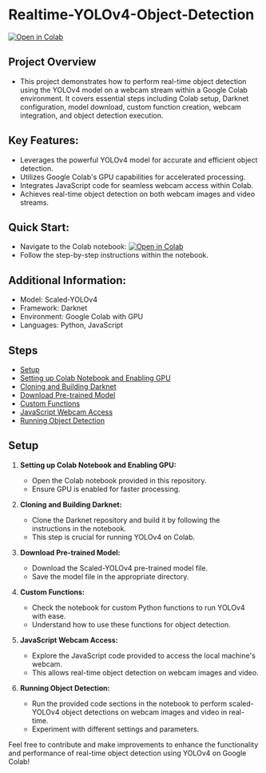 # Realtime-YOLOv4-Object-Detection

[![Open in Colab](https://colab.research.google.com/assets/colab-badge.svg)](https://colab.research.google.com/drive/1QDKGfwkNC-iawI1JVzGA5TmNm1p32QZx?usp=sharing)

## Project Overview

 - This project demonstrates how to perform real-time object detection using the YOLOv4 model on a webcam stream within a Google Colab environment. It covers essential steps including Colab setup, Darknet configuration, model download, custom function creation, webcam integration, and object detection execution.

## Key Features:

- Leverages the powerful YOLOv4 model for accurate and efficient object detection.
- Utilizes Google Colab's GPU capabilities for accelerated processing.
- Integrates JavaScript code for seamless webcam access within Colab.
- Achieves real-time object detection on both webcam images and video streams.

## Quick Start:

- Navigate to the Colab notebook: [![Open in Colab](https://colab.research.google.com/assets/colab-badge.svg)](https://colab.research.google.com/drive/1QDKGfwkNC-iawI1JVzGA5TmNm1p32QZx?usp=sharing)
- Follow the step-by-step instructions within the notebook.

## Additional Information:

- Model: Scaled-YOLOv4
- Framework: Darknet
- Environment: Google Colab with GPU
- Languages: Python, JavaScript



## Steps

- [Setup](#setup)
- [Setting up Colab Notebook and Enabling GPU](#Setting-up-Colab-Notebook-and-Enabling-GPU)
- [Cloning and Building Darknet](#cloning-and-building-darknet)
- [Download Pre-trained Model](#download-pre-trained-model)
- [Custom Functions](#custom-functions)
- [JavaScript Webcam Access](#javascript-webcam-access)
- [Running Object Detection](#running-object-detection)

## Setup

1. **Setting up Colab Notebook and Enabling GPU:**
   - Open the Colab notebook provided in this repository.
   - Ensure GPU is enabled for faster processing.

2. **Cloning and Building Darknet:**
   - Clone the Darknet repository and build it by following the instructions in the notebook.
   - This step is crucial for running YOLOv4 on Colab.

3. **Download Pre-trained Model:**
   - Download the Scaled-YOLOv4 pre-trained model file.
   - Save the model file in the appropriate directory.

4. **Custom Functions:**
   - Check the notebook for custom Python functions to run YOLOv4 with ease.
   - Understand how to use these functions for object detection.

5. **JavaScript Webcam Access:**
   - Explore the JavaScript code provided to access the local machine's webcam.
   - This allows real-time object detection on webcam images and video.

6. **Running Object Detection:**
   - Run the provided code sections in the notebook to perform scaled-YOLOv4 object detections on webcam images and video in real-time.
   - Experiment with different settings and parameters.


Feel free to contribute and make improvements to enhance the functionality and performance of real-time object detection using YOLOv4 on Google Colab!


